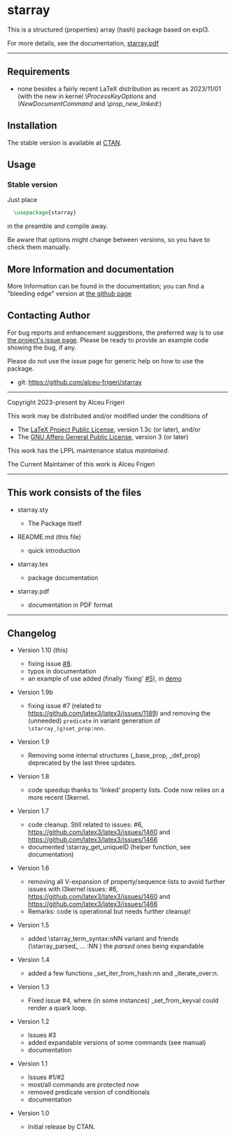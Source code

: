 starray
==========

This is a structured (properties) array (hash) package based on expl3.

For more details,  see the documentation,
[starray.pdf](http://mirrors.ctan.org/macros/latex/contrib/starray/doc/starray.pdf)

--------------

## Requirements
* none besides a fairly recent LaTeX distribution as recent as 2023/11/01
(with the new in kernel *\ProcessKeyOptions* and *\NewDocumentCommand* and *\prop_new_linked:*)

## Installation
The stable version is available at [CTAN](https://ctan.org/pkg/starray).

## Usage
### Stable version
Just place
```latex
  \usepackage{starray}
```

in the preamble and compile away.


Be aware that options might change between versions, so you have to check them manually.

## More Information and documentation
More Information can be found in the documentation; you can find a  "bleeding edge" version
at [the github page](http://github.com/alceu-frigeri/starray)

## Contacting Author

For bug reports and enhancement suggestions, the preferred way is to use
[the project's issue page](https://github.com/alceu-frigeri/starray/issues).
Please be ready to provide an example code showing the bug, if any.

Please do not use the issue page for generic help on how to use the package.

* git: https://github.com/alceu-frigeri/starray

-------------
Copyright 2023-present by Alceu Frigeri

 This work may be distributed and/or modified under the
 conditions of

 * The [LaTeX Project Public License](http://www.latex-project.org/lppl.txt), version 1.3c (or later), and/or
 * The [GNU Affero General Public License](https://www.gnu.org/licenses/agpl-3.0.html), version 3 (or later)

This work has the LPPL maintenance status *maintained*.

The Current Maintainer of this work is Alceu Frigeri

-------------
## This work consists of the files

* starray.sty
    - The Package itself

* README.md (this file)
    - quick introduction

* starray.tex
    - package documentation

* starray.pdf
    - documentation in PDF format

-------------

## Changelog
* Version 1.10 (this)
    - fixing issue [#8](https://github.com/alceu-frigeri/starray/issues/8).
    - typos in documentation
    - an example of use added (finally 'fixing' [#5](https://github.com/alceu-frigeri/starray/issues/5)), in [demo](https://github.com/alceu-frigeri/starray/tree/main/demo)
    
* Version 1.9b
    - fixing issue #7 (related to https://github.com/latex3/latex3/issues/1189) and removing the (unneeded) ```predicate``` in variant generation of ``` \starray_(g)set_prop:nnn```.

* Version 1.9 
    - Removing some internal structures (_base_prop, _def_prop) deprecated by the last three updates.

* Version 1.8
    - code speedup thanks to 'linked' property lists. Code now relies on a more recent l3kernel.

* Version 1.7
    - code cleanup. Still related to issues: #6, https://github.com/latex3/latex3/issues/1460 and https://github.com/latex3/latex3/issues/1466
    - documented \starray_get_uniqueID (helper function, see documentation)

* Version 1.6
    - removing all V-expansion of property/sequence lists to avoid further issues with l3kernel 
      issues: #6, https://github.com/latex3/latex3/issues/1460 and https://github.com/latex3/latex3/issues/1466
    - Remarks: code is operational but needs further cleanup!

* Version 1.5
    - added \starray_term_syntax:nNN variant and friends (\starray_parsed_ ... :NN ) the _parsed_ ones being expandable

* Version 1.4
    - added a few functions _set_iter_from_hash:nn and _iterate_over:n.

* Version 1.3 
    - Fixed issue #4, where (in some instances) _set_from_keyval could render a quark loop.

* Version 1.2
    - Issues #3
    - added expandable versions of some commands (see manual)
    - documentation

* Version 1.1
    - Issues #1/#2
    - most/all commands are protected now
    - removed predicate version of conditionals
    - documentation


* Version 1.0
    - Initial release  by CTAN.
